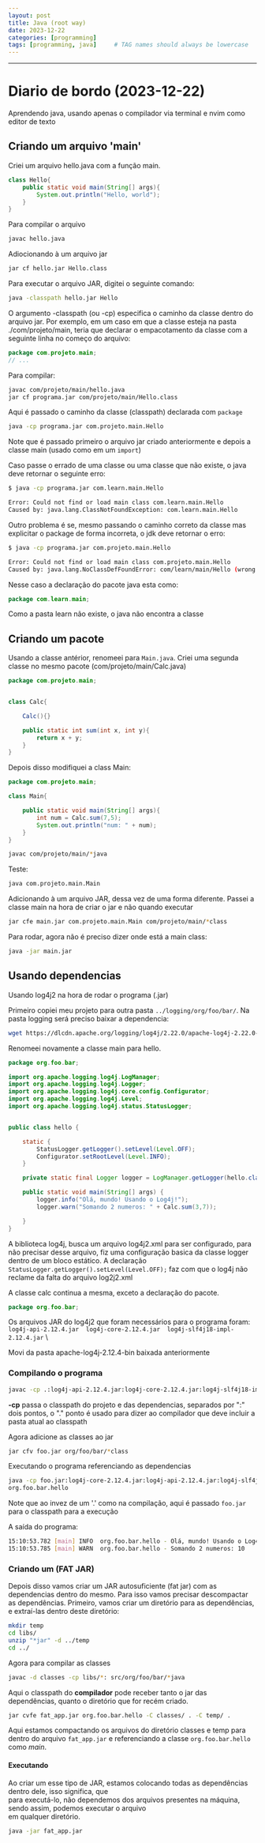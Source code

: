 ```yaml
---
layout: post
title: Java (root way)
date: 2023-12-22
categories: [programming]
tags: [programming, java]     # TAG names should always be lowercase
---
```

---

# Diario de bordo (2023-12-22)

Aprendendo java, usando apenas o compilador via terminal e nvim como editor de texto

## Criando um arquivo 'main'

Criei um arquivo hello.java com a função main.

```java
class Hello{
    public static void main(String[] args){
        System.out.println("Hello, world");
    }
}
```

Para compilar o arquivo

```sh
javac hello.java
```

Adiocionando à um arquivo jar

```sh
jar cf hello.jar Hello.class
```

Para executar o arquivo JAR, digitei o seguinte comando:

```sh
java -classpath hello.jar Hello
```

O argumento -classpath (ou -cp) especifica o caminho da classe dentro
do arquivo jar. Por exemplo, em um caso em que a classe esteja
na pasta ./com/projeto/main, teria que declarar o
empacotamento da classe com a seguinte linha no começo do arquivo:

```java
package com.projeto.main;
// ...
```

Para compilar:

```sh
javac com/projeto/main/hello.java
jar cf programa.jar com/projeto/main/Hello.class
```

Aqui é passado o caminho da classe (classpath) declarada com `package`

```sh
java -cp programa.jar com.projeto.main.Hello
```

Note que é passado primeiro o arquivo jar criado
anteriormente e depois a classe main
(usado como em um `import`)

Caso passe o errado de uma classe ou uma classe que não
existe, o java deve retornar o seguinte erro:

``` sh
$ java -cp programa.jar com.learn.main.Hello

Error: Could not find or load main class com.learn.main.Hello
Caused by: java.lang.ClassNotFoundException: com.learn.main.Hello

```

Outro problema é se, mesmo passando o caminho correto da classe
mas explicitar o package de forma incorreta, o jdk deve retornar o erro:

```sh
$ java -cp programa.jar com.projeto.main.Hello

Error: Could not find or load main class com.projeto.main.Hello
Caused by: java.lang.NoClassDefFoundError: com/learn/main/Hello (wrong name: com/projeto/main/Hello)

```

Nesse caso a declaração do pacote java esta como:

```java
package com.learn.main;
```

Como a pasta learn não existe, o java não encontra a classe

## Criando um pacote


Usando a classe antérior, renomeei para `Main.java`.
Criei uma segunda classe no mesmo pacote (com/projeto/main/Calc.java)

```java
package com.projeto.main;


class Calc{

    Calc(){}

    public static int sum(int x, int y){
        return x + y;
    }
}
```

Depois disso modifiquei a class Main:

```java
package com.projeto.main;

class Main{

    public static void main(String[] args){
        int num = Calc.sum(7,5);
        System.out.println("num: " + num);
    }
}

```

```sh
javac com/projeto/main/*java
```

Teste:
```sh
java com.projeto.main.Main
```

Adicionando à um arquivo JAR, dessa vez de uma forma diferente.
Passei a classe main na hora de criar o jar e não quando executar

```sh
jar cfe main.jar com.projeto.main.Main com/projeto/main/*class
```

Para rodar, agora não é preciso dizer onde está a main class:

```sh
java -jar main.jar
```

## Usando dependencias

Usando log4j2 na hora de rodar o programa (.jar)


Primeiro copiei meu projeto para outra pasta `../logging/org/foo/bar/`. Na pasta logging será preciso baixar a dependencia:

```sh
wget https://dlcdn.apache.org/logging/log4j/2.22.0/apache-log4j-2.22.0-bin.zip
```

Renomeei novamente a classe main para hello.
```java
package org.foo.bar;

import org.apache.logging.log4j.LogManager;
import org.apache.logging.log4j.Logger;
import org.apache.logging.log4j.core.config.Configurator;
import org.apache.logging.log4j.Level;
import org.apache.logging.log4j.status.StatusLogger;


public class hello {

    static {
        StatusLogger.getLogger().setLevel(Level.OFF);
        Configurator.setRootLevel(Level.INFO);
    }

    private static final Logger logger = LogManager.getLogger(hello.class);

    public static void main(String[] args) {
        logger.info("Olá, mundo! Usando o Log4j!");
        logger.warn("Somando 2 numeros: " + Calc.sum(3,7));

    }
}
```

A biblioteca log4j, busca um arquivo log4j2.xml para ser configurado, para
não precisar desse arquivo, fiz uma configuração basica da classe logger dentro de um bloco estático.
A declaração `StatusLogger.getLogger().setLevel(Level.OFF);` faz com que o log4j não reclame da falta do arquivo log2j2.xml

A classe calc continua a mesma, exceto a declaração do pacote.

```java
package org.foo.bar;
```

Os arquivos JAR do log4j2 que foram necessários para o programa foram: \
`log4j-api-2.12.4.jar  log4j-core-2.12.4.jar  log4j-slf4j18-impl-2.12.4.jar` \

Movi da pasta apache-log4j-2.12.4-bin baixada anteriormente

### Compilando o programa

```sh
javac -cp .:log4j-api-2.12.4.jar:log4j-core-2.12.4.jar:log4j-slf4j18-impl-2.12.4.jar org/foo/bar/*java
```

**-cp** passa o classpath do projeto e das dependencias, separados por ":" dois pontos, o "." ponto
é usado para dizer ao compilador que deve incluir a pasta atual ao classpath

Agora adicione as classes ao jar

```sh
jar cfv foo.jar org/foo/bar/*class
```

Executando o programa referenciando as dependencias

```sh
java -cp foo.jar:log4j-core-2.12.4.jar:log4j-api-2.12.4.jar:log4j-slf4j18-impl-2.12.4.jar: \
org.foo.bar.hello
```

Note que ao invez de um '.' como na compilação, aqui é passado `foo.jar` para o classpath para a execução

A saída do programa:
```sh
15:10:53.782 [main] INFO  org.foo.bar.hello - Olá, mundo! Usando o Log4j!
15:10:53.785 [main] WARN  org.foo.bar.hello - Somando 2 numeros: 10
```

### Criando um (FAT JAR)

Depois disso vamos criar um JAR autosuficiente (fat jar) com as dependencias dentro do mesmo.
Para isso vamos precisar descompactar as dependências. Primeiro, vamos criar um diretório para
as dependências, e extraí-las dentro deste diretório:

```sh
mkdir temp
cd libs/
unzip "*jar" -d ../temp
cd ../
```

Agora para compilar as classes

```sh
javac -d classes -cp libs/*: src/org/foo/bar/*java
```

Aqui o classpath do **compilador** pode receber tanto o jar das dependências, quanto
o diretório que for recém criado.

```sh
jar cvfe fat_app.jar org.foo.bar.hello -C classes/ . -C temp/ .
```

Aqui estamos compactando os arquivos do diretório classes e temp para dentro do arquivo `fat_app.jar` e
referenciando a classe `org.foo.bar.hello` como *main*.

#### Executando

Ao criar um esse tipo de JAR, estamos colocando todas as dependências dentro dele, isso significa, que \
para executá-lo, não dependemos dos arquivos presentes na máquina, sendo assim, podemos executar o arquivo \
em qualquer diretório.

```sh
java -jar fat_app.jar
```
